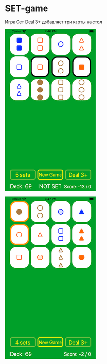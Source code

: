 # SET-game
Игра Сет
Deal 3+ добавляет три карты на стол

![alt tag](https://github.com/Engwar/screenshots/blob/master/sets1.png)

![alt text](https://github.com/Engwar/screenshots/blob/master/sets2.png)
